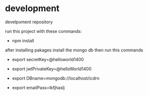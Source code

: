 # development
develpoment repository
 
run this project with these commands:

- npm install 

after installing pakages install the mongo db then run this commands 

- export secretKey=@helloworld1400

- export jwtPrivateKey=@helloWorld1400

- export DBname=mongodb://localhost/icdrn

- export emailPass=lkfjhaslj
